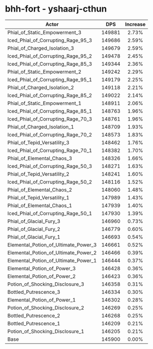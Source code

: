 # bhh-fort - yshaarj-cthun
| Actor | DPS | Increase |
|---|:---:|:---:|
|Phial_of_Static_Empowerment_3|149881|2.73%|
|Iced_Phial_of_Corrupting_Rage_95_3|149686|2.59%|
|Phial_of_Charged_Isolation_3|149679|2.59%|
|Iced_Phial_of_Corrupting_Rage_95_2|149478|2.45%|
|Iced_Phial_of_Corrupting_Rage_85_3|149344|2.36%|
|Phial_of_Static_Empowerment_2|149242|2.29%|
|Iced_Phial_of_Corrupting_Rage_95_1|149179|2.25%|
|Phial_of_Charged_Isolation_2|149118|2.21%|
|Iced_Phial_of_Corrupting_Rage_85_2|149022|2.14%|
|Phial_of_Static_Empowerment_1|148911|2.06%|
|Iced_Phial_of_Corrupting_Rage_85_1|148763|1.96%|
|Iced_Phial_of_Corrupting_Rage_70_3|148761|1.96%|
|Phial_of_Charged_Isolation_1|148709|1.93%|
|Iced_Phial_of_Corrupting_Rage_70_2|148573|1.83%|
|Phial_of_Tepid_Versatility_3|148462|1.76%|
|Iced_Phial_of_Corrupting_Rage_70_1|148382|1.70%|
|Phial_of_Elemental_Chaos_3|148326|1.66%|
|Iced_Phial_of_Corrupting_Rage_50_3|148271|1.63%|
|Phial_of_Tepid_Versatility_2|148241|1.60%|
|Iced_Phial_of_Corrupting_Rage_50_2|148116|1.52%|
|Phial_of_Elemental_Chaos_2|148060|1.48%|
|Phial_of_Tepid_Versatility_1|147989|1.43%|
|Phial_of_Elemental_Chaos_1|147939|1.40%|
|Iced_Phial_of_Corrupting_Rage_50_1|147930|1.39%|
|Phial_of_Glacial_Fury_3|146960|0.73%|
|Phial_of_Glacial_Fury_2|146779|0.60%|
|Phial_of_Glacial_Fury_1|146693|0.54%|
|Elemental_Potion_of_Ultimate_Power_3|146661|0.52%|
|Elemental_Potion_of_Ultimate_Power_2|146466|0.39%|
|Elemental_Potion_of_Ultimate_Power_1|146444|0.37%|
|Elemental_Potion_of_Power_3|146428|0.36%|
|Elemental_Potion_of_Power_2|146423|0.36%|
|Potion_of_Shocking_Disclosure_3|146358|0.31%|
|Bottled_Putrescence_3|146334|0.30%|
|Elemental_Potion_of_Power_1|146302|0.28%|
|Potion_of_Shocking_Disclosure_2|146269|0.25%|
|Bottled_Putrescence_2|146268|0.25%|
|Bottled_Putrescence_1|146209|0.21%|
|Potion_of_Shocking_Disclosure_1|146205|0.21%|
|Base|145900|0.00%|

